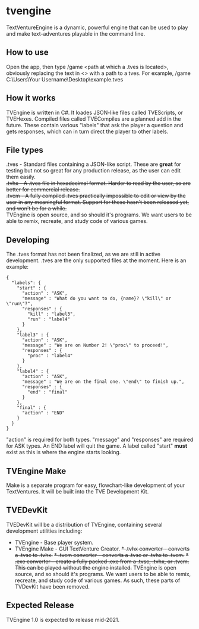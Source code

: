 # tvengine
TextVentureEngine is a dynamic, powerful engine that can be used to play and make text-adventures playable in the command line.

## How to use
Open the app, then type /game <path at which a .tves is located>, obviously replacing the text in <> with a path to a tves. For example, /game C:\Users\Your Username\Desktop\example.tves

## How it works
TVEngine is written in C#. It loades JSON-like files called TVEScripts, or TVEHexes. Compiled files called TVECompiles are a planned add in the future. These contain various "labels" that ask the player a question and gets responses, which can in turn direct the player to other labels.

## File types
.tves - Standard files containing a JSON-like script. These are **great** for testing but not so great for any production release, as the user can edit them easily.<br>
~~.tvhx - A .tves file in hexadecimal format. Harder to read by the user, so are better for commercial release.~~<br>
~~.tvcm - A fully compiled .tves practically impossible to edit or view by the user in any meaningful format. Support for these hasn't been released yet, and won't be for a while.~~<br>
TVEngine is open source, and so should it's programs. We want users to be able to remix, recreate, and study code of various games.

## Developing
The .tves format has not been finalized, as we are still in active development. .tves are the only supported files at the moment. Here is an example:
```
{
  "labels": {
    "start" : {
      "action" : "ASK",
      "message" : "What do you want to do, {name}? \"kill\" or \"run\"?",
      "responses" : {
        "kill" : "label3",
        "run" : "label4"
      }
    },
    "label3" : {
      "action" : "ASK",
      "message" : "We are on Number 2! \"proc\" to proceed!",
      "responses" : {
        "proc" : "label4"
      }
    },
    "label4" : {
      "action" : "ASK",
      "message" : "We are on the final one. \"end\" to finish up.",
      "responses" : {
        "end" : "final"
      }
    },
    "final" : {
      "action" : "END"
    }
  }
}
```
"action" is required for both types. "message" and "responses" are required for ASK types. An END label will quit the game. A label called "start" **must** exist as this is where the engine starts looking.

## TVEngine Make
Make is a separate program for easy, flowchart-like development of your TextVentures. It will be built into the TVE Development Kit.

## TVEDevKit
TVEDevKit will be a distribution of TVEngine, containing several development utilities including:
* TVEngine - Base player system.
* TVEngine Make - GUI TextVenture Creator.
~~* .tvhx converter - converts a .tvsc to .tvhx.~~
~~* .tvcm converter - converts a .tvsc or .tvhx to .tvcm.~~
~~* .exe converter - create a fully packed .exe from a .tvsc, .tvhx, or .tvcm. This can be played without the engine installed.~~
TVEngine is open source, and so should it's programs. We want users to be able to remix, recreate, and study code of various games. As such, these parts of TVDevKit have been removed.

## Expected Release
TVEngine 1.0 is expected to release mid-2021.

